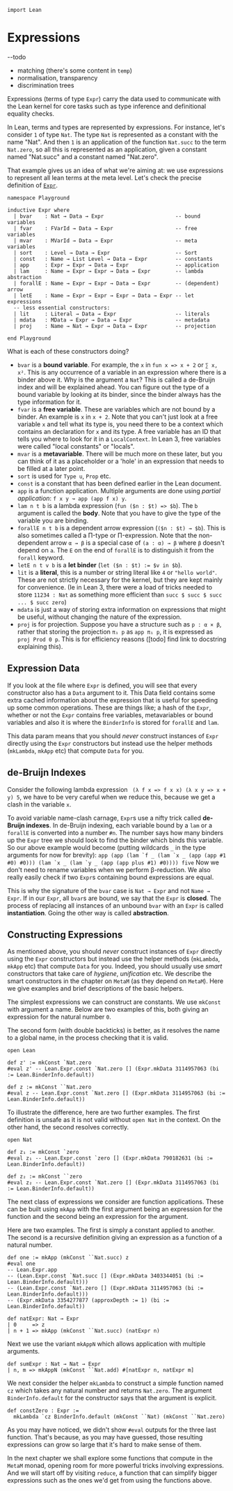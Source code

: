 ```lean
import Lean
```

# Expressions

--todo
* matching (there's some content in `temp`)
* normalisation, transparency
* discrimination trees

Expressions (terms of type `Expr`) carry the data used to communicate with the
Lean kernel for core tasks such as type inference and definitional equality
checks.

In Lean, terms and types are represented by expressions. For instance, let's
consider `1` of type `Nat`. The type `Nat` is represented as a constant with the
name "Nat". And then `1` is an application of the function `Nat.succ` to the
term `Nat.zero`, so all this is represented as an application, given a constant
named "Nat.succ" and a constant named "Nat.zero".

That example gives us an idea of what we're aiming at: we use expressions to
represent all lean terms at the meta level. Let's check the precise definition
of [`Expr`](https://github.com/leanprover/lean4/blob/master/src/Lean/Expr.lean).

```lean
namespace Playground

inductive Expr where
  | bvar    : Nat → Data → Expr                       -- bound variables
  | fvar    : FVarId → Data → Expr                    -- free variables
  | mvar    : MVarId → Data → Expr                    -- meta variables
  | sort    : Level → Data → Expr                     -- Sort
  | const   : Name → List Level → Data → Expr         -- constants
  | app     : Expr → Expr → Data → Expr               -- application
  | lam     : Name → Expr → Expr → Data → Expr        -- lambda abstraction
  | forallE : Name → Expr → Expr → Data → Expr        -- (dependent) arrow
  | letE    : Name → Expr → Expr → Expr → Data → Expr -- let expressions
  -- less essential constructors:
  | lit     : Literal → Data → Expr                   -- literals
  | mdata   : MData → Expr → Data → Expr              -- metadata
  | proj    : Name → Nat → Expr → Data → Expr         -- projection

end Playground
```

What is each of these constructors doing?

- `bvar` is a __bound variable__. For example, the `x` in `fun x => x + 2` or
  `∑ x, x²`. This is any occurrence of a variable in an expression where there
  is a binder above it. Why is the argument a `Nat`? This is called a de-Bruijn
  index and will be explained ahead. You can figure out the type of a bound
  variable by looking at its binder, since the binder always has the type
  information for it.
- `fvar` is a __free variable__. These are variables which are not bound by a
  binder. An example is `x` in `x + 2`. Note that you can't just look at a free
  variable `x` and tell what its type is, you need there to be a context
  which contains an declaration for `x` and its type. A free variable has an ID
  that tells you where to look for it in a `LocalContext`. In Lean 3, free
  variables were called "local constants" or "locals".
- `mvar` is a __metavariable__. There will be much more on these later, but you
  can think of it as a placeholder or a 'hole' in an expression that needs to be
  filled at a later point.
- `sort` is used for `Type u`, `Prop` etc.
- `const` is a constant that has been defined earlier in the Lean document.
- `app` is a function application. Multiple arguments are done using _partial
  application_: `f x y ↝ app (app f x) y`.
- `lam n t b` is a lambda expression (`fun ($n : $t) => $b`). The `b` argument
  is called the __body__. Note that you have to give the type of the variable
  you are binding.
- `forallE n t b` is a dependent arrow expression (`($n : $t) → $b`). This is
  also sometimes called a Π-type or Π-expression. Note that the non-dependent
  arrow `α → β` is a special case of `(a : α) → β` where `β` doesn't depend on
  `a`. The `E` on the end of `forallE` is to distinguish it from the `forall`
  keyword.
- `letE n t v b` is a __let binder__ (`let ($n : $t) := $v in $b`).
- `lit` is a __literal__, this is a number or string literal like `4` or
  `"hello world"`. These are not strictly necessary for the kernel, but they are
  kept mainly for convenience. (Ie in Lean 3, there were a load of tricks needed
  to store `11234 : Nat` as something more efficient than
  `succ $ succ $ succ ... $ succ zero`)
- `mdata` is just a way of storing extra information on expressions that might
  be useful, without changing the nature of the expression.
- `proj` is for projection. Suppose you have a structure such as `p : α × β`,
  rather that storing the projection `π₁ p` as `app π₁ p`, it is expressed as
  `proj Prod 0 p`. This is for efficiency reasons ([todo] find link to docstring
  explaining this).

## Expression Data

If you look at the file where `Expr` is defined, you will see that every
constructor also has a `Data` argument to it. This Data field contains some
extra cached information about the expression that is useful for speeding up
some common operations. These are things like; a hash of the `Expr`, whether or
not the `Expr` contains free variables, metavariables or bound variables and
also it is where the `BinderInfo` is stored for `forallE` and `lam`.

This data param means that you should _never_ construct instances of `Expr`
directly using the `Expr` constructors but instead use the helper methods
(`mkLambda`, `mkApp` etc) that compute `Data` for you.

## de-Bruijn Indexes

Consider the following lambda expression ` (λ f x => f x x) (λ x y => x + y) 5`,
we have to be very careful when we reduce this, because we get a clash in the
variable `x`.

To avoid variable name-clash carnage, `Expr`s use a nifty trick called
__de-Bruijn indexes__. In de-Bruijn indexing, each variable bound by a `lam` or
a `forallE` is converted into a number `#n`. The number says how many binders up
the `Expr` tree we should look to find the binder which binds this variable.
So our above example would become (putting wildcards `_` in the type arguments
for now for brevity):
``app (app (lam `f _ (lam `x _ (app (app #1 #0) #0))) (lam `x _ (lam `y _ (app (app plus #1) #0)))) five``
Now we don't need to rename variables when we perform β-reduction. We also
really easily check if two `Expr`s containing bound expressions are equal.

This is why the signature of the `bvar` case is `Nat → Expr` and not
`Name → Expr`. If in our `Expr`, all `bvar`s are bound, we say that the `Expr`
is __closed__. The process of replacing all instances of an unbound `bvar` with
an `Expr` is called __instantiation__. Going the other way is called
__abstraction__.

## Constructing Expressions

As mentioned above, you should _never_ construct instances of `Expr` directly
using the `Expr` constructors but instead use the helper methods (`mkLambda`,
`mkApp` etc) that compute `Data` for you. Indeed, you should usually use _smart_
constructors that take care of _hygiene_, _unification_ etc. We describe the
smart constructors in the chapter on `MetaM` (as they depend on `MetaM`). Here
we give examples and brief descriptions of the basic helpers.

The simplest expressions we can construct are constants. We use `mkConst`
with argument a name. Below are two examples of this, both giving an expression
for the natural number `0`. 

The second form (with double backticks) is better, as it resolves the name to a
global name, in the process checking that it is valid.

```lean
open Lean

def z' := mkConst `Nat.zero
#eval z' -- Lean.Expr.const `Nat.zero [] (Expr.mkData 3114957063 (bi := Lean.BinderInfo.default))

def z := mkConst ``Nat.zero
#eval z -- Lean.Expr.const `Nat.zero [] (Expr.mkData 3114957063 (bi := Lean.BinderInfo.default))
```

To illustrate the difference, here are two further examples. The first
definition is unsafe as it is not valid without `open Nat` in the context. On
the other hand, the second resolves correctly.

```lean
open Nat

def z₁ := mkConst `zero
#eval z₁ -- Lean.Expr.const `zero [] (Expr.mkData 790182631 (bi := Lean.BinderInfo.default))

def z₂ := mkConst ``zero
#eval z₂ -- Lean.Expr.const `Nat.zero [] (Expr.mkData 3114957063 (bi := Lean.BinderInfo.default))
```

The next class of expressions we consider are function applications. These
can be built using `mkApp` with the first argument being an expression for the
function and the second being an expression for the argument.

Here are two examples. The first is simply a constant applied to another. The
second is a recursive definition giving an expression as a function of a natural
number.

```lean
def one := mkApp (mkConst ``Nat.succ) z
#eval one
-- Lean.Expr.app
-- (Lean.Expr.const `Nat.succ [] (Expr.mkData 3403344051 (bi := Lean.BinderInfo.default)))
-- (Lean.Expr.const `Nat.zero [] (Expr.mkData 3114957063 (bi := Lean.BinderInfo.default)))
-- (Expr.mkData 3354277877 (approxDepth := 1) (bi := Lean.BinderInfo.default))

def natExpr: Nat → Expr 
| 0     => z
| n + 1 => mkApp (mkConst ``Nat.succ) (natExpr n)
```

Next we use the variant `mkAppN` which allows application with multiple
arguments.

```lean
def sumExpr : Nat → Nat → Expr 
| n, m => mkAppN (mkConst ``Nat.add) #[natExpr n, natExpr m]
```

We next consider the helper `mkLambda` to construct a simple function named
`cz` which takes any natural number and returns `Nat.zero`. The argument
`BinderInfo.default` for the constructor says that the argument is explicit.

```lean
def constZero : Expr := 
  mkLambda `cz BinderInfo.default (mkConst ``Nat) (mkConst ``Nat.zero)
```

As you may have noticed, we didn't show `#eval` outputs for the three last
function. That's because, as you may have guessed, those resulting expressions
can grow so large that it's hard to make sense of them.

In the next chapter we shall explore some functions that compute in the `MetaM`
monad, opening room for more powerful tricks involving expressions. And we will
start off by visiting `reduce`, a function that can simplify bigger expressions
such as the ones we'd get from using the functions above.
